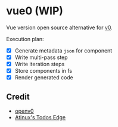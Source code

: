 # vue0 (WIP)

Vue version open source alternative for [v0](v0.dev).

Execution plan:
- [x] Generate metadata `json` for component
- [x] Write multi-pass step
- [x] Write iteration steps
- [x] Store components in fs
- [x] Render generated code

## Credit
- [openv0](https://github.com/raidendotai/openv0/)
- [Atinux's Todos Edge](https://github.com/Atinux/nuxt-todos-edge)
